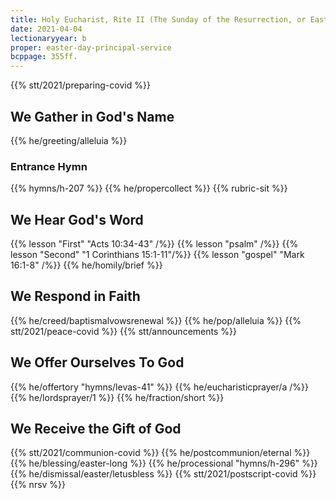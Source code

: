 ```yaml
---
title: Holy Eucharist, Rite II (The Sunday of the Resurrection, or Easter Day)
date: 2021-04-04
lectionaryyear: b
proper: easter-day-principal-service
bcppage: 355ff.
---
```

{{% stt/2021/preparing-covid %}}

## We Gather in God's Name
{{% he/greeting/alleluia %}}
### Entrance Hymn
{{% hymns/h-207 %}}
{{% he/propercollect %}}
{{% rubric-sit %}}

## We Hear God's Word
{{% lesson "First" "Acts 10:34-43" /%}}
{{% lesson "psalm" /%}}
{{% lesson "Second" "1 Corinthians 15:1-11"/%}}
{{% lesson "gospel" "Mark 16:1-8" /%}}
{{% he/homily/brief %}}

## We Respond in Faith
{{% he/creed/baptismalvowsrenewal %}}
{{% he/pop/alleluia %}}
{{% stt/2021/peace-covid %}}
{{% stt/announcements %}}

## We Offer Ourselves To God
{{% he/offertory "hymns/levas-41" %}}
{{% he/eucharisticprayer/a /%}}
{{% he/lordsprayer/1 %}}
{{% he/fraction/short %}}

## We Receive the Gift of God
{{% stt/2021/communion-covid %}}
{{% he/postcommunion/eternal %}}
{{% he/blessing/easter-long %}}
{{% he/processional "hymns/h-296" %}}
{{% he/dismissal/easter/letusbless %}}
{{% stt/2021/postscript-covid %}}
{{% nrsv %}}
